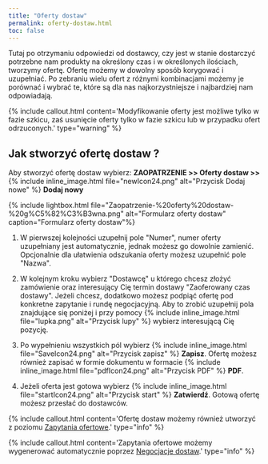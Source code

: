 ```yaml
---
title: "Oferty dostaw"
permalink: oferty-dostaw.html
toc: false
---
```

Tutaj po otrzymaniu odpowiedzi od dostawcy, czy jest w stanie dostarczyć potrzebne nam produkty na określony czas i w określonych ilościach, tworzymy ofertę. Ofertę możemy w dowolny sposób korygować i uzupełniać. Po zebraniu wielu ofert z różnymi kombinacjami możemy je porównać i wybrać te, które są dla nas najkorzystniejsze i najbardziej nam odpowiadają. 

{% include callout.html content='Modyfikowanie oferty jest możliwe tylko w fazie szkicu, zaś usunięcie oferty tylko w fazie szkicu lub w przypadku ofert odrzuconych.' type="warning" %}

## Jak stworzyć ofertę dostaw ?

Aby stworzyć ofertę dostaw wybierz: **ZAOPATRZENIE >> Oferty dostaw >>**  {% include inline_image.html file="newIcon24.png" alt="Przycisk Dodaj nowe" %} **Dodaj nowy** 

{% include lightbox.html file="Zaopatrzenie-%20oferty%20dostaw-%20g%C5%82%C3%B3wna.png" alt="Formularz oferty dostaw" caption="Formularz oferty dostaw"%}

1. W pierwszej kolejności uzupełnij pole "Numer", numer oferty uzupełniany jest automatycznie, jednak możesz go dowolnie zamienić. Opcjonalnie dla ułatwienia odszukania oferty możesz uzupełnić pole "Nazwa".
                    
2. W kolejnym kroku wybierz "Dostawcę" u którego chcesz złożyć zamówienie oraz interesujący Cię termin dostawy "Zaoferowany czas dostawy". Jeżeli chcesz, dodatkowo możesz podpiąć ofertę pod konkretne zapytanie i rundę negocjacyjną. Aby to zrobić uzupełnij pola znajdujące się poniżej i przy pomocy {% include inline_image.html file="lupka.png" alt="Przycisk lupy" %} wybierz interesującą Cię pozycję.
                        
3. Po wypełnieniu wszystkich pól wybierz {% include inline_image.html file="SaveIcon24.png" alt="Przycisk zapisz" %} **Zapisz**. Ofertę możesz również zapisać w formie dokumentu w formacie {% include inline_image.html file="pdfIcon24.png" alt="Przycisk PDF" %} **PDF**.

4. Jeżeli oferta jest gotowa wybierz {% include inline_image.html file="startIcon24.png" alt="Przycisk start" %} **Zatwierdź**. Gotową ofertę możesz przesłać do dostawców.

{% include callout.html content='Ofertę dostaw możemy również utworzyć z poziomu [Zapytania ofertowe](/zapytania-ofertowe).' type="info" %}

{% include callout.html content='Zapytania ofertowe możemy wygenerować automatycznie poprzez [Negocjacje dostaw](/negocjacje).' type="info" %}

